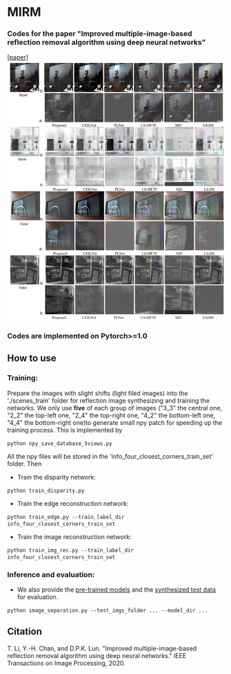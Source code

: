 # MIRM
### Codes for the paper "Improved multiple-image-based reflection removal algorithm using deep neural networks"
[[paper](https://ieeexplore.ieee.org/abstract/document/9234008)] 
![cover](cover.png)

### Codes are implemented on Pytorch>=1.0 

## How to use

### Training:

Prepare the images with slight shifts (light filed images) into the './scenes_train' folder for reflection image synthesizing and training the networks. We only use **five** of each group of images ("3_3" the central one, "2_2" the top-left one, "2_4" the top-right one, "4_2" the bottom-left one, "4_4" the bottom-right one)to generate small npy patch for speeding up the training process. This is implemented by 

```
python npy_save_database_5views.py
```

All the npy files will be stored in the 'info_four_closest_corners_train_set'  folder. Then

- Train the disparity network: 

```
python train_disparity.py
```

- Train the edge reconstruction network: 
```
python train_edge.py --train_label_dir info_four_closest_corners_train_set
```
- Train the image reconstruction network: 
```
python train_img_rec.py --train_label_dir info_four_closest_corners_train_set
```
### Inference and evaluation:

- We also provide the <u>[pre-trained models](https://drive.google.com/file/d/1UmwgggXnpxeql4ZFi3Vq9Y_vgvMXyFxV/view?usp=sharing)</u> and the <u>[synthesized test data](https://drive.google.com/file/d/15JF9PMc0oCxwA-ZoCuE-werjDcj0LS4k/view?usp=sharing)</u> for evaluation. 
```
python image_separation.py --test_imgs_folder ... --model_dir ...
```
## Citation
T. Li, Y.-H. Chan, and D.P.K. Lun. "Improved multiple-image-based reflection removal algorithm using deep neural networks." IEEE Transactions on Image Processing, 2020.